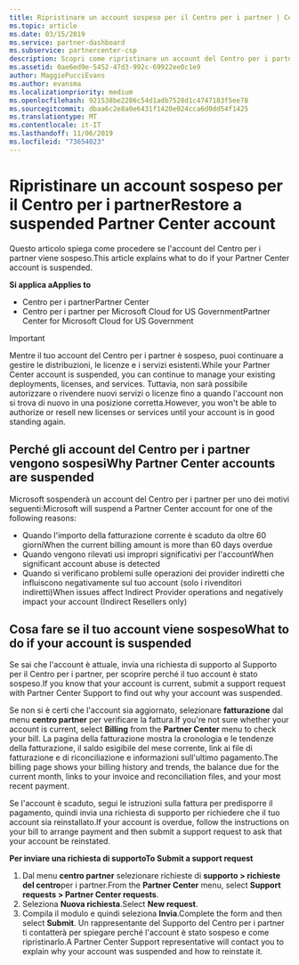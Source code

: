 ```yaml
---
title: Ripristinare un account sospeso per il Centro per i partner | Centro
ms.topic: article
ms.date: 03/15/2019
ms.service: partner-dashboard
ms.subservice: partnercenter-csp
description: Scopri come ripristinare un account del Centro per i partner sospeso, perché si verifica la sospensione e come puoi usare il tuo account durante la sospensione.
ms.assetid: 0ae6ed9e-5452-47d3-992c-69922ee0c1e9
author: MaggiePucciEvans
ms.author: evansma
ms.localizationpriority: medium
ms.openlocfilehash: 921538be2286c54d1adb7528d1c4747183f5ee78
ms.sourcegitcommit: dbaa6c2e8a0e6431f1420e024cca6d0dd54f1425
ms.translationtype: MT
ms.contentlocale: it-IT
ms.lasthandoff: 11/06/2019
ms.locfileid: "73654023"
---
```

# <a name="restore-a-suspended-partner-center-account"></a><span data-ttu-id="71dc6-103">Ripristinare un account sospeso per il Centro per i partner</span><span class="sxs-lookup"><span data-stu-id="71dc6-103">Restore a suspended Partner Center account</span></span>

<span data-ttu-id="71dc6-104">Questo articolo spiega come procedere se l'account del Centro per i partner viene sospeso.</span><span class="sxs-lookup"><span data-stu-id="71dc6-104">This article explains what to do if your Partner Center account is suspended.</span></span>

<span data-ttu-id="71dc6-105">**Si applica a**</span><span class="sxs-lookup"><span data-stu-id="71dc6-105">**Applies to**</span></span>

-  <span data-ttu-id="71dc6-106">Centro per i partner</span><span class="sxs-lookup"><span data-stu-id="71dc6-106">Partner Center</span></span>
-  <span data-ttu-id="71dc6-107">Centro per i partner per Microsoft Cloud for US Government</span><span class="sxs-lookup"><span data-stu-id="71dc6-107">Partner Center for Microsoft Cloud for US Government</span></span>


> [!IMPORTANT]  
> <span data-ttu-id="71dc6-108">Mentre il tuo account del Centro per i partner è sospeso, puoi continuare a gestire le distribuzioni, le licenze e i servizi esistenti.</span><span class="sxs-lookup"><span data-stu-id="71dc6-108">While your Partner Center account is suspended, you can continue to manage your existing deployments, licenses, and services.</span></span> <span data-ttu-id="71dc6-109">Tuttavia, non sarà possibile autorizzare o rivendere nuovi servizi o licenze fino a quando l'account non si trova di nuovo in una posizione corretta.</span><span class="sxs-lookup"><span data-stu-id="71dc6-109">However, you won't be able to authorize or resell new licenses or services until your account is in good standing again.</span></span>

## <a name="why-partner-center-accounts-are-suspended"></a><span data-ttu-id="71dc6-110">Perché gli account del Centro per i partner vengono sospesi</span><span class="sxs-lookup"><span data-stu-id="71dc6-110">Why Partner Center accounts are suspended</span></span>

<span data-ttu-id="71dc6-111">Microsoft sospenderà un account del Centro per i partner per uno dei motivi seguenti:</span><span class="sxs-lookup"><span data-stu-id="71dc6-111">Microsoft will suspend a Partner Center account for one of the following reasons:</span></span>

- <span data-ttu-id="71dc6-112">Quando l'importo della fatturazione corrente è scaduto da oltre 60 giorni</span><span class="sxs-lookup"><span data-stu-id="71dc6-112">When the current billing amount is more than 60 days overdue</span></span> 
- <span data-ttu-id="71dc6-113">Quando vengono rilevati usi impropri significativi per l'account</span><span class="sxs-lookup"><span data-stu-id="71dc6-113">When significant account abuse is detected</span></span>
- <span data-ttu-id="71dc6-114">Quando si verificano problemi sulle operazioni dei provider indiretti che influiscono negativamente sul tuo account (solo i rivenditori indiretti)</span><span class="sxs-lookup"><span data-stu-id="71dc6-114">When issues affect Indirect Provider operations and negatively impact your account (Indirect Resellers only)</span></span>

## <a name="what-to-do-if-your-account-is-suspended"></a><span data-ttu-id="71dc6-115">Cosa fare se il tuo account viene sospeso</span><span class="sxs-lookup"><span data-stu-id="71dc6-115">What to do if your account is suspended</span></span>

<span data-ttu-id="71dc6-116">Se sai che l'account è attuale, invia una richiesta di supporto al Supporto per il Centro per i partner, per scoprire perché il tuo account è stato sospeso.</span><span class="sxs-lookup"><span data-stu-id="71dc6-116">If you know that your account is current, submit a support request with Partner Center Support to find out why your account was suspended.</span></span> 

<span data-ttu-id="71dc6-117">Se non si è certi che l'account sia aggiornato, selezionare **fatturazione** dal menu **centro partner** per verificare la fattura.</span><span class="sxs-lookup"><span data-stu-id="71dc6-117">If you're not sure whether your account is current, select **Billing** from the **Partner Center** menu to check your bill.</span></span> <span data-ttu-id="71dc6-118">La pagina della fatturazione mostra la cronologia e le tendenze della fatturazione, il saldo esigibile del mese corrente, link ai file di fatturazione e di riconciliazione e informazioni sull'ultimo pagamento.</span><span class="sxs-lookup"><span data-stu-id="71dc6-118">The billing page shows your billing history and trends, the balance due for the current month, links to your invoice and reconciliation files, and your most recent payment.</span></span>

<span data-ttu-id="71dc6-119">Se l'account è scaduto, segui le istruzioni sulla fattura per predisporre il pagamento, quindi invia una richiesta di supporto per richiedere che il tuo account sia reinstallato.</span><span class="sxs-lookup"><span data-stu-id="71dc6-119">If your account is overdue, follow the instructions on your bill to arrange payment and then submit a support request to ask that your account be reinstated.</span></span> 

<span data-ttu-id="71dc6-120">**Per inviare una richiesta di supporto**</span><span class="sxs-lookup"><span data-stu-id="71dc6-120">**To Submit a support request**</span></span>

1.  <span data-ttu-id="71dc6-121">Dal menu **centro partner** selezionare richieste di **supporto > richieste del centro**per i partner.</span><span class="sxs-lookup"><span data-stu-id="71dc6-121">From the **Partner Center** menu, select **Support requests > Partner Center requests**.</span></span>
2.  <span data-ttu-id="71dc6-122">Seleziona **Nuova richiesta**.</span><span class="sxs-lookup"><span data-stu-id="71dc6-122">Select **New request**.</span></span> 
3.  <span data-ttu-id="71dc6-123">Compila il modulo e quindi seleziona **Invia**.</span><span class="sxs-lookup"><span data-stu-id="71dc6-123">Complete the form and then select **Submit**.</span></span> <span data-ttu-id="71dc6-124">Un rappresentante del Supporto del Centro per i partner ti contatterà per spiegare perché l'account è stato sospeso e come ripristinarlo.</span><span class="sxs-lookup"><span data-stu-id="71dc6-124">A Partner Center Support representative will contact you to explain why your account was suspended and how to reinstate it.</span></span>



